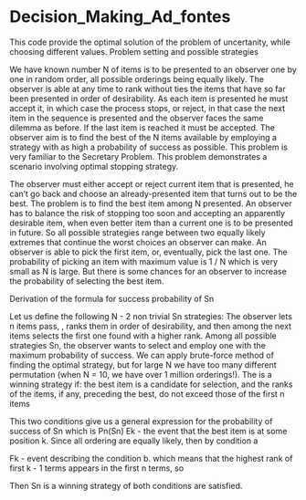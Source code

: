 # Decision_Making_Ad_fontes
This code provide the optimal solution of the problem of uncertanity, while choosing different values. 
Problem setting and possible strategies

We have known number N of items is to be presented to an observer one by one in random order, all possible orderings being equally likely. The observer is able at any time to rank without ties the items that have so far been presented in order of desirability. As each item is presented he must accept it, in which case the process stops,  or reject, in that case the next item in the sequence is presented and the observer faces the same dilemma as before. If the last item is reached it must be accepted. The observer aim is to find the best of the N items available by employing a strategy with as high a probability of success as possible. This problem is very familiar to the Secretary Problem. This problem demonstrates a scenario involving optimal stopping strategy. 

The observer must either accept or reject current item that is presented, he can’t go back and choose an already-presented item that turns out to be the best. The problem is to find the best item among N presented. An observer has to balance the risk of stopping too soon and accepting an apparently desirable item, when even better item than a current one is to be presented in future. So all possible strategies range between two equally likely extremes that continue the worst choices an observer can make. An observer is able to pick the first item, or, eventually, pick the last one. The probability of picking an item with maximum value is 1 / N which is very small as N is large. But there is some chances for an observer to increase the probability of selecting the best item.

Derivation of the formula for success probability of Sn

Let us define the following N - 2 non trivial Sn strategies:
The observer lets n items pass, , ranks them in order of desirability, and then among the next items selects the first one found with a higher rank. 
Among all possible strategies Sn, the observer wants to select and employ one with the maximum probability of success. 
We can apply brute-force method of finding the optimal strategy, but for large N we have too many different permutation (when N = 10, we have over 1 million orderings!). 
The    is a winning strategy if:
the best item is a candidate for selection, and
the ranks of the items, if any, preceding the best, do not exceed those of the first n items
	
This two conditions give us a general expression for the probability of success of Sn which is Pn(Sn)
Ek - the event that the best item is at some position k. Since all ordering are equally likely, then by condition a 

Fk - event describing the condition b. which means that the highest rank of first k - 1 terms appears  in the first n terms, so


Then Sn is a winning strategy of both conditions are satisfied.

